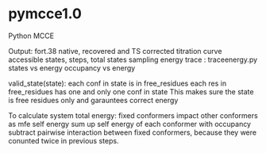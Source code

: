 # pymcce1.0
Python MCCE

Output:
fort.38 native, recovered and TS corrected
titration curve
accessible states, steps, total states
sampling energy trace : traceenergy.py
states vs energy
occupancy vs energy

valid_state(state):
    each conf in state is in free_residues
    each res in free_residues has one and only one conf in state
    This makes sure the state is free residues only and garauntees correct energy

To calculate system total energy:
    fixed conformers impact other conformers as mfe self energy
    sum up self energy of each conformer with occupancy
    subtract pairwise interaction between fixed conformers, because they were conunted twice in previous steps.
